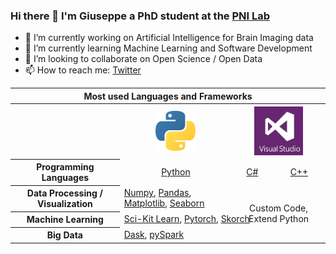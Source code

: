 ### Hi there 👋 I'm Giuseppe a PhD student at the <a href="https://pni-lab.github.io/">PNI Lab</a>

- 🔭 I’m currently working on Artificial Intelligence for Brain Imaging data
- 🌱 I’m currently learning Machine Learning and Software Development
- 👯 I’m looking to collaborate on Open Science / Open Data
- 📫 How to reach me: <a href="https://twitter.com/g_gallitto">Twitter</a>

 <table>
  <tr>
    <th colspan=4>Most used Languages and Frameworks</th>
  </tr>
  <tr>
    <th></th>
    <th><img src="python_logo.png" width=64 height=64></th>
    <th colspan=2><img src="vs.jpeg" width=78 height=78></th>
  </tr>
  <tr>
   <th>Programming Languages</th>
    <td align=center><a href="https://www.python.org/">Python</a></td>
    <td align=center><a href="https://dotnet.microsoft.com/en-us/languages/csharp">C#</a></td>
    <td align=center><a href="https://docs.microsoft.com/en-us/cpp/cpp/?view=msvc-170">C++</a></td>
  </tr>
  <tr>
    <th>Data Processing / Visualization</th>
    <td><a href="https://numpy.org/">Numpy</a>, 
     <a href="https://pandas.pydata.org/">Pandas</a>, 
     <a href="https://matplotlib.org/">Matplotlib</a>, 
     <a href="https://seaborn.pydata.org/">Seaborn</a>
   <td align=center colspan=2 rowspan=3>Custom Code, Extend Python</td>
  </tr>
  <tr>
    <th>Machine Learning</th>
    <td colspan=3><a href="https://scikit-learn.org/stable/index.html">Sci-Kit Learn</a>, 
     <a href="https://pytorch.org/">Pytorch</a>, 
     <a href="https://skorch.readthedocs.io/en/stable/">Skorch</a>
  </tr>
  <tr>
    <th>Big Data</th>
    <td colspan=3><a href="https://dask.org/">Dask</a>, 
     <a href="https://spark.apache.org/docs/latest/api/python/index.html">pySpark</a></td>
  </tr>
</table> 
